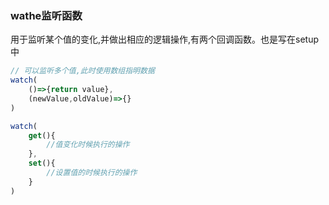 ### wathe监听函数

用于监听某个值的变化,并做出相应的逻辑操作,有两个回调函数。也是写在setup中
```js
// 可以监听多个值,此时使用数组指明数据
watch(
    ()=>{return value},
    (newValue,oldValue)=>{}
)
```
```js
watch(
    get(){
        //值变化时候执行的操作
    },
    set(){
        //设置值的时候执行的操作
    }
)
```